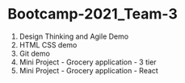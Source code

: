 # Bootcamp-2021_Team-3

1. Design Thinking and Agile Demo
2. HTML CSS demo
3. Git demo
4. Mini Project - Grocery application - 3 tier
5. Mini Project - Grocery application - React

